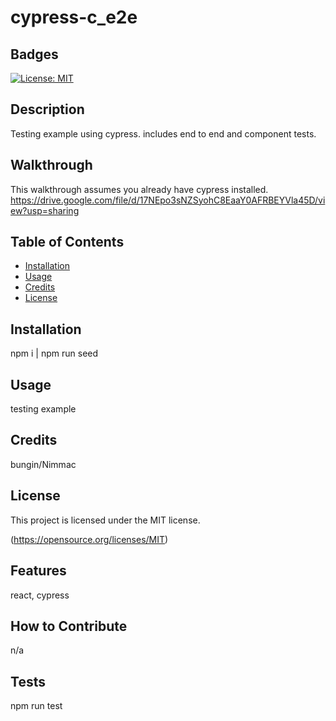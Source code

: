 
# cypress-c_e2e

## Badges
[![License: MIT](https://img.shields.io/badge/License-MIT-yellow.svg)](https://opensource.org/licenses/MIT)

## Description
Testing example using cypress. includes end to end and component tests.

## Walkthrough
This walkthrough assumes you already have cypress installed. <br/> https://drive.google.com/file/d/17NEpo3sNZSyohC8EaaY0AFRBEYVla45D/view?usp=sharing

## Table of Contents

- [Installation](#installation)
- [Usage](#usage)
- [Credits](#credits)
- [License](#license)

## Installation
npm i | npm run seed

## Usage
testing example

## Credits
bungin/Nimmac


## License
This project is licensed under the MIT license.

(https://opensource.org/licenses/MIT)

## Features
react, cypress

## How to Contribute
n/a

## Tests
npm run test
